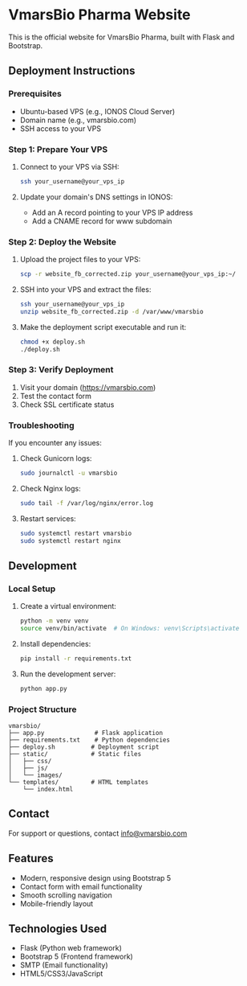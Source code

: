 # VmarsBio Pharma Website

This is the official website for VmarsBio Pharma, built with Flask and Bootstrap.

## Deployment Instructions

### Prerequisites
- Ubuntu-based VPS (e.g., IONOS Cloud Server)
- Domain name (e.g., vmarsbio.com)
- SSH access to your VPS

### Step 1: Prepare Your VPS
1. Connect to your VPS via SSH:
   ```bash
   ssh your_username@your_vps_ip
   ```

2. Update your domain's DNS settings in IONOS:
   - Add an A record pointing to your VPS IP address
   - Add a CNAME record for www subdomain

### Step 2: Deploy the Website
1. Upload the project files to your VPS:
   ```bash
   scp -r website_fb_corrected.zip your_username@your_vps_ip:~/
   ```

2. SSH into your VPS and extract the files:
   ```bash
   ssh your_username@your_vps_ip
   unzip website_fb_corrected.zip -d /var/www/vmarsbio
   ```

3. Make the deployment script executable and run it:
   ```bash
   chmod +x deploy.sh
   ./deploy.sh
   ```

### Step 3: Verify Deployment
1. Visit your domain (https://vmarsbio.com)
2. Test the contact form
3. Check SSL certificate status

### Troubleshooting
If you encounter any issues:

1. Check Gunicorn logs:
   ```bash
   sudo journalctl -u vmarsbio
   ```

2. Check Nginx logs:
   ```bash
   sudo tail -f /var/log/nginx/error.log
   ```

3. Restart services:
   ```bash
   sudo systemctl restart vmarsbio
   sudo systemctl restart nginx
   ```

## Development

### Local Setup
1. Create a virtual environment:
   ```bash
   python -m venv venv
   source venv/bin/activate  # On Windows: venv\Scripts\activate
   ```

2. Install dependencies:
   ```bash
   pip install -r requirements.txt
   ```

3. Run the development server:
   ```bash
   python app.py
   ```

### Project Structure
```
vmarsbio/
├── app.py              # Flask application
├── requirements.txt    # Python dependencies
├── deploy.sh          # Deployment script
├── static/            # Static files
│   ├── css/
│   ├── js/
│   └── images/
└── templates/         # HTML templates
    └── index.html
```

## Contact
For support or questions, contact info@vmarsbio.com

## Features

- Modern, responsive design using Bootstrap 5
- Contact form with email functionality
- Smooth scrolling navigation
- Mobile-friendly layout

## Technologies Used

- Flask (Python web framework)
- Bootstrap 5 (Frontend framework)
- SMTP (Email functionality)
- HTML5/CSS3/JavaScript 